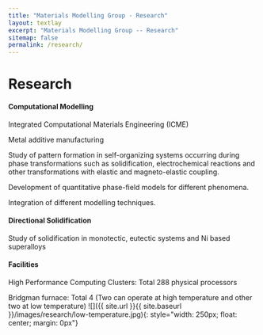```yaml
---
title: "Materials Modelling Group - Research"
layout: textlay
excerpt: "Materials Modelling Group -- Research"
sitemap: false
permalink: /research/
---
```


# Research

#### Computational Modelling

Integrated Computational Materials Engineering (ICME)

Metal additive manufacturing

Study of pattern formation in self-organizing systems occurring during phase transformations such as solidification, electrochemical reactions and other transformations with elastic and magneto-elastic coupling.

Development of quantitative phase-field models for different phenomena.

Integration of different modelling techniques.

#### Directional Solidification

Study of solidification in monotectic, eutectic systems and Ni based superalloys

#### Facilities

High Performance Computing Clusters: Total 288 physical processors

Bridgman furnace: Total 4 (Two can operate at high temperature and other two at low temperature)
![]({{ site.url }}{{ site.baseurl }}/images/research/low-temperature.jpg){: style="width: 250px; float: center; margin: 0px"}

